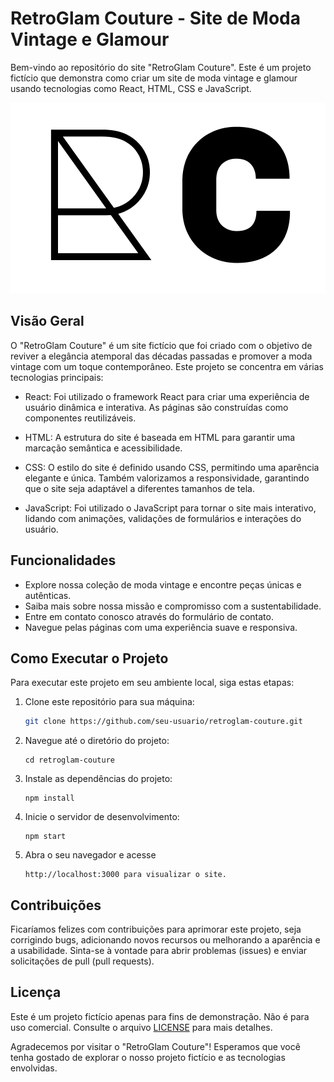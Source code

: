 # RetroGlam Couture - Site de Moda Vintage e Glamour

Bem-vindo ao repositório do site "RetroGlam Couture". Este é um projeto fictício que demonstra como criar um site de moda vintage e glamour usando tecnologias como React, HTML, CSS e JavaScript.

![Logo da Empresa](./public/Logotipo.png)

## Visão Geral

O "RetroGlam Couture" é um site fictício que foi criado com o objetivo de reviver a elegância atemporal das décadas passadas e promover a moda vintage com um toque contemporâneo. Este projeto se concentra em várias tecnologias principais:

- React: Foi utilizado o framework React para criar uma experiência de usuário dinâmica e interativa. As páginas são construídas como componentes reutilizáveis.

- HTML: A estrutura do site é baseada em HTML para garantir uma marcação semântica e acessibilidade.

- CSS: O estilo do site é definido usando CSS, permitindo uma aparência elegante e única. Também valorizamos a responsividade, garantindo que o site seja adaptável a diferentes tamanhos de tela.

- JavaScript: Foi utilizado o JavaScript para tornar o site mais interativo, lidando com animações, validações de formulários e interações do usuário.

## Funcionalidades

- Explore nossa coleção de moda vintage e encontre peças únicas e autênticas.
- Saiba mais sobre nossa missão e compromisso com a sustentabilidade.
- Entre em contato conosco através do formulário de contato.
- Navegue pelas páginas com uma experiência suave e responsiva.

## Como Executar o Projeto

Para executar este projeto em seu ambiente local, siga estas etapas:

1. Clone este repositório para sua máquina:

   ```bash
   git clone https://github.com/seu-usuario/retroglam-couture.git

2. Navegue até o diretório do projeto:
    
       cd retroglam-couture
3. Instale as dependências do projeto:
    
       npm install
4. Inicie o servidor de desenvolvimento:
    
       npm start
5. Abra o seu navegador e acesse
    
       http://localhost:3000 para visualizar o site.

## Contribuições
Ficaríamos felizes com contribuições para aprimorar este projeto, seja corrigindo bugs, adicionando novos recursos ou melhorando a aparência e a usabilidade. Sinta-se à vontade para abrir problemas (issues) e enviar solicitações de pull (pull requests).

## Licença
Este é um projeto fictício apenas para fins de demonstração. Não é para uso comercial. Consulte o arquivo [LICENSE](LICENSE) para mais detalhes.

Agradecemos por visitar o "RetroGlam Couture"! Esperamos que você tenha gostado de explorar o nosso projeto fictício e as tecnologias envolvidas.

